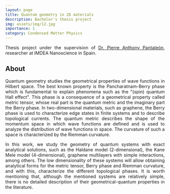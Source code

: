 ```yaml
---
layout: page
title: Quantum geometry in 2D materials
description: Bachelor's thesis project
img: assets/img/12.jpg
importance: 1
category: Condensed Matter Physics
---
```


<p  style="text-align: justify"> 
Thesis project under the supervision of <a href="https://scholar.google.com/citations?user=_eNKb9oAAAAJ&hl=en">Dr. Pierre Anthony Pantaleón</a>, researcher at IMDEA Nanoscience in Spain.
</p>

## About

<p  style="text-align: justify"> 
Quantum geometry studies the geometrical properties of wave functions in Hilbert space. The best known property is the Pancharatnam-Berry phase which is fundamental to explain phenomena such as the "(spin) quantum Hall effect". This phase is a consequence of a geometrical property called metric tensor, whose real part is the quantum metric and the imaginary part the Berry phase. In two-dimensional materials, such as graphene, the Berry phase is used to characterize edge states in finite systems and to describe topological currents. The quantum metric describes the shape of the momentum space in which wave functions are defined and is used to analyze the distribution of wave functions in space. The curvature of such a space is characterized by the Riemman curvature. 
</p>

<p  style="text-align: justify"> 
In this work, we study the geometry of quantum systems with exact analytical solutions, such as the Haldane model (2-dimensional), the Kane Mele model (4-dimensional), graphene multilayers with simple interactions, among others. The low dimensionality of these systems will allow obtaining analytical forms for the metric tensor, Berry phase and Riemman curvature, and with this, characterize the different topological phases. It is worth mentioning that, although the mentioned systems are relatively simple, there is no detailed description of their geometrical-quantum properties in the literature.
</p>
